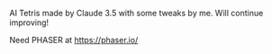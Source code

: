 AI Tetris made by Claude 3.5 with some tweaks by me. Will continue improving!

Need PHASER at https://phaser.io/
